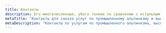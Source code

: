 ```yaml
---
title: Контакты
description: Его многочисленные, убого тонкие по сравнению с остальным телом 
metaTitle: "Контакты для заказа услуг по промышленному альпинизму и высотных работ, промальпу | Снежный Барс"
metaDescription: "Контакты по услугам по промышленного альпинизма, высотным работам и промальпу, заказывайте строительные работы на высоте ☎+38 (096) 555-30-92 от компании Снежный Барс."
---
```

